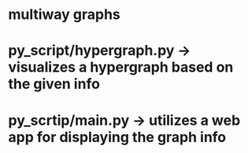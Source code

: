 # multiway graphs

# py_script/hypergraph.py -> visualizes a hypergraph based on the given info

# py_scrtip/main.py -> utilizes a web app for displaying the graph info
